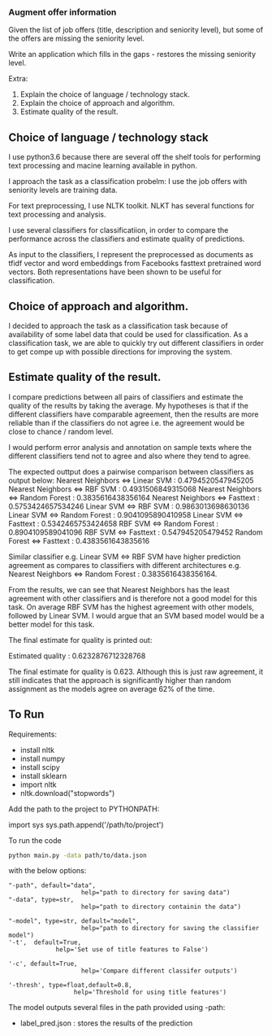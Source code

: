### Augment offer information
Given the list of job offers (title, description and seniority level),
but some of the offers are missing the seniority level.

Write an application which fills in the gaps - restores the missing seniority level.

Extra:

1. Explain the choice of language / technology stack.
2. Explain the choice of approach and algorithm.
3. Estimate quality of the result.


## Choice of language / technology stack
I use python3.6 because there are several off the shelf tools for performing text processing and macine learning available in python.

I approach the task as a classification probelm: I use the job offers with seniority levels are training data.

For text preprocessing, I use NLTK toolkit. NLKT has several functions for text processing and analysis.

I use several classifiers for classificatiion, in order to compare the performance across the classifiers and estimate quality of predictions.

As input to the classifiers, I represent the preprocessed as documents as tfidf vector and word embeddings from Facebooks fasttext pretrained word vectors. Both representations have been shown to be useful for classification.


## Choice of approach and algorithm.
I decided to approach the task as a classification task because of availability of some label data that could be used for classification. As a classification task, we are able to quickly try out different classifiers in order to get compe up with possible directions for improving the system.

## Estimate quality of the result.
I compare predictions between all pairs of classifiers and estimate the quality of the results by taking the average. My hypotheses is that if the different classifiers have comparable agreement, then the results are more reliable than if the classifiers do not agree i.e. the agreement would be close to chance / random level.

I would perform error analysis and annotation on sample texts where the different classifiers tend not to agree and also where they tend to agree. 




The expected outtput does a pairwise comparison between classifiers as output below:
Nearest Neighbors  <=>  Linear SVM  :  0.4794520547945205
Nearest Neighbors  <=>  RBF SVM  :  0.4931506849315068
Nearest Neighbors  <=>  Random Forest  :  0.3835616438356164
Nearest Neighbors  <=>  Fasttext  :  0.5753424657534246
Linear SVM  <=>  RBF SVM  :  0.9863013698630136
Linear SVM  <=>  Random Forest  :  0.9041095890410958
Linear SVM  <=>  Fasttext  :  0.5342465753424658
RBF SVM  <=>  Random Forest  :  0.8904109589041096
RBF SVM  <=>  Fasttext  :  0.547945205479452
Random Forest  <=>  Fasttext  :  0.4383561643835616


Similar classifier e.g. Linear SVM  <=>  RBF SVM  have higher prediction agreement as compares to classifiers with different architectures e.g. Nearest Neighbors  <=>  Random Forest  :  0.3835616438356164.

From the results, we can see that Nearest Neighbors has the least agreement with other classifiers and is therefore not a good model for this task. On average RBF SVM has the highest agreement with other models, followed by Linear SVM. I would argue that an SVM based model would be a better model for this task.

The final estimate for quality is printed out:

Estimated quality :  0.6232876712328768

The final estimate for quality is 0.623. Although this is just raw agreement,  it still indicates that the approach is significantly higher than random assignment as the models agree on average 62% of the time. 

## To Run

 Requirements:

- install nltk
- install numpy
- install scipy
- install sklearn
- import nltk
- nltk.download("stopwords")

 Add the path to the project to PYTHONPATH:

import sys
sys.path.append('/path/to/project')

To run the code
```bash
python main.py -data path/to/data.json
```
with the below options:

    "-path", default="data",
                        help="path to directory for saving data")
    "-data", type=str,
                        help="path to directory containin the data")

    "-model", type=str, default="model",
                        help="path to directory for saving the classifier model")
    '-t',  default=True,
    			 help='Set use of title features to False')

    '-c', default=True,
                        help='Compare different classifer outputs')

    '-thresh', type=float,default=0.8,
                      help='Threshold for using title features')

The model outputs several files in the path provided using -path:
 - label_pred.json : stores the results of the prediction

